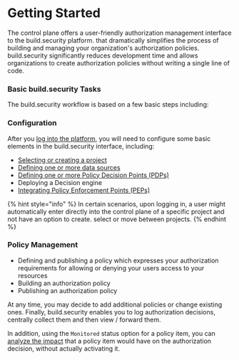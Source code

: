 # Getting Started

The control plane offers a user-friendly authorization management interface to the build.security platform. that dramatically simplifies the process of building and managing your organization's authorization policies. build.security significantly reduces development time and allows organizations to create authorization policies without writing a single line of code.

### Basic build.security Tasks

The build.security workflow is based on a few basic steps including:

### Configuration

After you [log into the platform](control-plane-overview.md), you will need to configure some basic elements in the build.security interface, including:

* [Selecting or creating a project](../../projects/project-selection-screen.md)
* [Defining one or more data sources](../../data-sources/)
* [Defining one or more Policy Decision Points \(PDPs\)](../../policy-decision-points-pdp/creating-a-new-pdp-configuration.md)
* Deploying a Decision engine 
* [Integrating Policy Enforcement Points \(PEPs\)](../../pep-integrations.md)

{% hint style="info" %}
In certain scenarios, upon logging in, a user might automatically enter directly into the control plane of a specific project and not have an option to create. select or move between projects.
{% endhint %}

### Policy Management

* Defining and publishing a policy which expresses your authorization requirements for allowing or denying your users access to your resources
* Building an authorization policy
* Publishing an authorization policy

At any time, you may decide to add additional policies or change existing ones. Finally, build.security enables you to log authorization decisions, centrally collect them and then view / forward them.

In addition, using the `Monitored` status option for a policy item, you can [analyze the impact](../../impact-analysis/) that a policy item would have on the authorization decision, without actually activating it.


